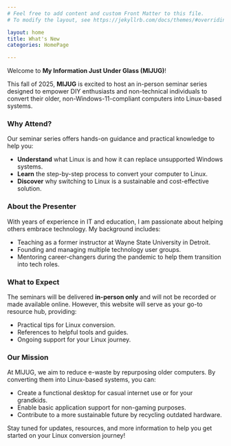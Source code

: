 ```yaml
---
# Feel free to add content and custom Front Matter to this file.
# To modify the layout, see https://jekyllrb.com/docs/themes/#overriding-theme-defaults

layout: home
title: What's New
categories: HomePage

---
```


Welcome to **My Information Just Under Glass (MIJUG)**!

This fall of 2025, **MIJUG** is excited to host an in-person seminar series designed to empower DIY enthusiasts and non-technical individuals to convert their older, non-Windows-11-compliant computers into Linux-based systems.

### Why Attend?
Our seminar series offers hands-on guidance and practical knowledge to help you:
- **Understand** what Linux is and how it can replace unsupported Windows systems.
- **Learn** the step-by-step process to convert your computer to Linux.
- **Discover** why switching to Linux is a sustainable and cost-effective solution.

### About the Presenter
With years of experience in IT and education, I am passionate about helping others embrace technology. My background includes:
- Teaching as a former instructor at Wayne State University in Detroit.
- Founding and managing multiple technology user groups.
- Mentoring career-changers during the pandemic to help them transition into tech roles.

### What to Expect
The seminars will be delivered **in-person only** and will not be recorded or made available online. However, this website will serve as your go-to resource hub, providing:
- Practical tips for Linux conversion.
- References to helpful tools and guides.
- Ongoing support for your Linux journey.

### Our Mission
At MIJUG, we aim to reduce e-waste by repurposing older computers. By converting them into Linux-based systems, you can:
- Create a functional desktop for casual internet use or for your grandkids.
- Enable basic application support for non-gaming purposes.
- Contribute to a more sustainable future by recycling outdated hardware.

Stay tuned for updates, resources, and more information to help you get started on your Linux conversion journey!

